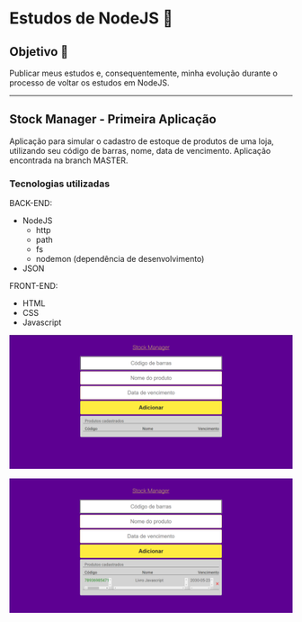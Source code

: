 # Estudos de NodeJS 🚀

## Objetivo 🎯

Publicar meus estudos e, consequentemente, minha evolução durante o processo de voltar os estudos em NodeJS.

---

## Stock Manager - Primeira Aplicação

Aplicação para simular o cadastro de estoque de produtos de uma loja, utilizando seu código de barras, nome, data de vencimento. Aplicação encontrada na branch MASTER.

### Tecnologias utilizadas

BACK-END:

- NodeJS
    - http
    - path
    - fs
    - nodemon (dependência de desenvolvimento)
- JSON

FRONT-END:

- HTML
- CSS
- Javascript

![.github/Untitled.png](.github/Untitled.png)

![.github/Untitled%201.png](.github/Untitled%201.png)